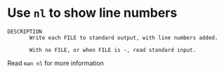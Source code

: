 # Use `nl` to show line numbers

```
DESCRIPTION
       Write each FILE to standard output, with line numbers added.

       With no FILE, or when FILE is -, read standard input.
```

Read `man nl` for more information

